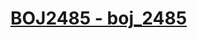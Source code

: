 # [BOJ2485 - boj_2485](https://www.acmicpc.net/problem/2485)
<!--tags: euclidean algorithm, math, number theory-->

